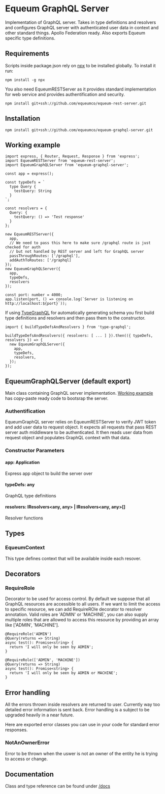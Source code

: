 # Equeum GraphQL Server

Implementation of GraphQL server. Takes in type definitions and resolvers and configures GraphQL server with authenticated user data in context and other standard things. Apollo Federation ready. Also exports Equeum specific type definitions.

## Requirements

Scripts inside package.json rely on [npx](https://www.npmjs.com/package/npx) to be installed globally. To install it run:

```
npm install -g npx
```

You also need EqueumRESTServer as it provides standard implementation for web service and provides authentification and security.

```
npm install git+ssh://github.com/equeumco/equeum-rest-server.git
```

## Installation

```
npm install git+ssh://github.com/equeumco/equeum-graphql-server.git
```

## Working example

```
import express, { Router, Request, Response } from 'express';
import EqueumRESTServer from 'equeum-rest-server';
import EqueumGraphQLServer from 'equeum-graphql-server';

const app = express();

const typeDefs = `
  type Query {
    testQuery: String
  }
`;

const resolvers = {
  Query: {
    testQuery: () => 'Test response'
  }
};

new EqueumRESTServer({
  app,
  // We need to pass this here to make sure /graphql route is just checked for auth
  // but not handled by REST server and left for GraphQL server
  passThroughRoutes: ['/graphql'],
  addAuthToRoutes: ['/graphql]
});
new EqueumGraphQLServer({
  app,
  typeDefs,
  resolvers
});

const port: number = 4000;
app.listen(port, () => console.log(`Server is listening on http://localhost:${port}`));
```

If using [TypeGraphQL](https://typegraphql.ml/) for automatically generating schema you first build type definitions and resolvers and then pass them to the constructor.

```
import { buildTypeDefsAndResolvers } from 'type-graphql';

buildTypeDefsAndResolvers({ resolvers: [ ... ] }).then(({ typeDefs, resolvers }) => {
  new EqueumGraphQLServer({
    app,
    typeDefs,
    resolvers,
  });
});
```

## EqueumGraphQLServer (default export)

Main class containing GraphQL server implementation. [Working example](#working-example) has copy-paste ready code to bootsrap the server.

### Authentification

EqueumGraphQL server relies on EqueumRESTServer to verify JWT token and add user data to request object. It expects all requests that pass REST server auth middleware to be authenticated. It then reads user data from request object and populates GraphQL context with that data.

### Constructor Parameters

#### app: Application
Express app object to build the server over

#### typeDefs: any
GraphQL type definitions

#### resolvers: IResolvers<any, any> | IResolvers<any, any>[]
Resolver functions

## Types

### EqueumContext

This type defines context that will be available inside each resover.

## Decorators

### RequireRole

Decorator to be used for access control. By default we suppose that all GraphQL resources are accessible to all users. If we want to limit the access to specific resource, we can add RequireROle decorator to resolver annotation. Valid roles are 'ADMIN' or 'MACHINE', you can also supply multiple roles that are allowed to access this resource by providing an array like ['ADMIN', 'MACHINE'].

```
@RequireRole('ADMIN')
@Query(returns => String)
async test(): Promise<string> {
  return 'I will only be seen by ADMIN';
}
```

```
@RequireRole(['ADMIN', 'MACHINE'])
@Query(returns => String)
async test(): Promise<string> {
  return 'I will only be seen by ADMIN or MACHINE';
}
```

## Error handling

All the errors thrown inside resolvers are returned to user. Currently way too detailed error information is sent back. Error handling is a subject to be upgraded heavily in a near future.

Here are exported error classes you can use in your code for standard error responses.

### NotAnOwnerError

Error to be thrown when the uswer is not an owner of the entity he is trying to access or change.

## Documentation

Class and type reference can be found under [/docs](./docs)